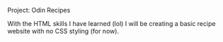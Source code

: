 Project: Odin Recipes

With the HTML skills I have learned (lol) I will be creating a basic recipe website with no CSS styling (for now).
